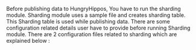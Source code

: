 Before publishing data to HungryHippos, You have to run the sharding module.
Sharding module uses a sample file and creates sharding table. This Sharding table is 
used while publishing data. There are some configuration related details user have to provide 
before running Sharding module. There are 2 configuration files related to sharding which 
are explained below : 